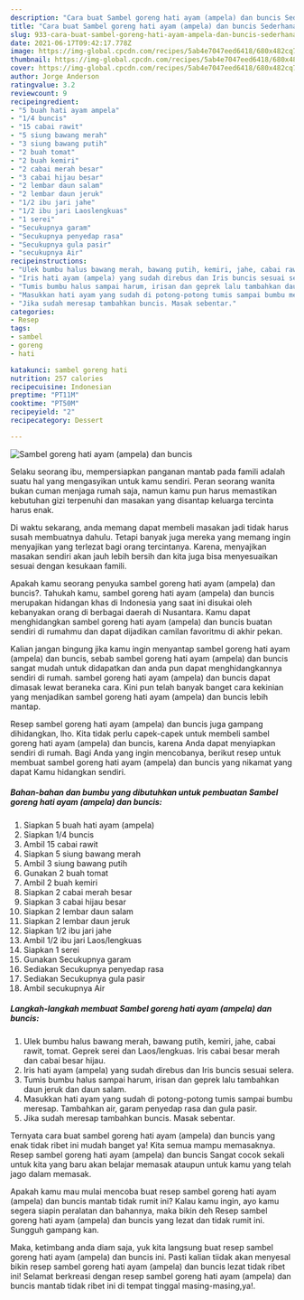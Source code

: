```yaml
---
description: "Cara buat Sambel goreng hati ayam (ampela) dan buncis Sederhana dan Mudah Dibuat"
title: "Cara buat Sambel goreng hati ayam (ampela) dan buncis Sederhana dan Mudah Dibuat"
slug: 933-cara-buat-sambel-goreng-hati-ayam-ampela-dan-buncis-sederhana-dan-mudah-dibuat
date: 2021-06-17T09:42:17.778Z
image: https://img-global.cpcdn.com/recipes/5ab4e7047eed6418/680x482cq70/sambel-goreng-hati-ayam-ampela-dan-buncis-foto-resep-utama.jpg
thumbnail: https://img-global.cpcdn.com/recipes/5ab4e7047eed6418/680x482cq70/sambel-goreng-hati-ayam-ampela-dan-buncis-foto-resep-utama.jpg
cover: https://img-global.cpcdn.com/recipes/5ab4e7047eed6418/680x482cq70/sambel-goreng-hati-ayam-ampela-dan-buncis-foto-resep-utama.jpg
author: Jorge Anderson
ratingvalue: 3.2
reviewcount: 9
recipeingredient:
- "5 buah hati ayam ampela"
- "1/4 buncis"
- "15 cabai rawit"
- "5 siung bawang merah"
- "3 siung bawang putih"
- "2 buah tomat"
- "2 buah kemiri"
- "2 cabai merah besar"
- "3 cabai hijau besar"
- "2 lembar daun salam"
- "2 lembar daun jeruk"
- "1/2 ibu jari jahe"
- "1/2 ibu jari Laoslengkuas"
- "1 serei"
- "Secukupnya garam"
- "Secukupnya penyedap rasa"
- "Secukupnya gula pasir"
- "secukupnya Air"
recipeinstructions:
- "Ulek bumbu halus bawang merah, bawang putih, kemiri, jahe, cabai rawit, tomat. Geprek serei dan Laos/lengkuas. Iris cabai besar merah dan cabai besar hijau."
- "Iris hati ayam (ampela) yang sudah direbus dan Iris buncis sesuai selera."
- "Tumis bumbu halus sampai harum, irisan dan geprek lalu tambahkan daun jeruk dan daun salam."
- "Masukkan hati ayam yang sudah di potong-potong tumis sampai bumbu meresap. Tambahkan air, garam penyedap rasa dan gula pasir."
- "Jika sudah meresap tambahkan buncis. Masak sebentar."
categories:
- Resep
tags:
- sambel
- goreng
- hati

katakunci: sambel goreng hati 
nutrition: 257 calories
recipecuisine: Indonesian
preptime: "PT11M"
cooktime: "PT50M"
recipeyield: "2"
recipecategory: Dessert

---
```



![Sambel goreng hati ayam (ampela) dan buncis](https://img-global.cpcdn.com/recipes/5ab4e7047eed6418/680x482cq70/sambel-goreng-hati-ayam-ampela-dan-buncis-foto-resep-utama.jpg)

Selaku seorang ibu, mempersiapkan panganan mantab pada famili adalah suatu hal yang mengasyikan untuk kamu sendiri. Peran seorang  wanita bukan cuman menjaga rumah saja, namun kamu pun harus memastikan kebutuhan gizi terpenuhi dan masakan yang disantap keluarga tercinta harus enak.

Di waktu  sekarang, anda memang dapat membeli masakan jadi tidak harus susah membuatnya dahulu. Tetapi banyak juga mereka yang memang ingin menyajikan yang terlezat bagi orang tercintanya. Karena, menyajikan masakan sendiri akan jauh lebih bersih dan kita juga bisa menyesuaikan sesuai dengan kesukaan famili. 



Apakah kamu seorang penyuka sambel goreng hati ayam (ampela) dan buncis?. Tahukah kamu, sambel goreng hati ayam (ampela) dan buncis merupakan hidangan khas di Indonesia yang saat ini disukai oleh kebanyakan orang di berbagai daerah di Nusantara. Kamu dapat menghidangkan sambel goreng hati ayam (ampela) dan buncis buatan sendiri di rumahmu dan dapat dijadikan camilan favoritmu di akhir pekan.

Kalian jangan bingung jika kamu ingin menyantap sambel goreng hati ayam (ampela) dan buncis, sebab sambel goreng hati ayam (ampela) dan buncis sangat mudah untuk didapatkan dan anda pun dapat menghidangkannya sendiri di rumah. sambel goreng hati ayam (ampela) dan buncis dapat dimasak lewat beraneka cara. Kini pun telah banyak banget cara kekinian yang menjadikan sambel goreng hati ayam (ampela) dan buncis lebih mantap.

Resep sambel goreng hati ayam (ampela) dan buncis juga gampang dihidangkan, lho. Kita tidak perlu capek-capek untuk membeli sambel goreng hati ayam (ampela) dan buncis, karena Anda dapat menyiapkan sendiri di rumah. Bagi Anda yang ingin mencobanya, berikut resep untuk membuat sambel goreng hati ayam (ampela) dan buncis yang nikamat yang dapat Kamu hidangkan sendiri.

<!--inarticleads1-->

##### Bahan-bahan dan bumbu yang dibutuhkan untuk pembuatan Sambel goreng hati ayam (ampela) dan buncis:

1. Siapkan 5 buah hati ayam (ampela)
1. Siapkan 1/4 buncis
1. Ambil 15 cabai rawit
1. Siapkan 5 siung bawang merah
1. Ambil 3 siung bawang putih
1. Gunakan 2 buah tomat
1. Ambil 2 buah kemiri
1. Siapkan 2 cabai merah besar
1. Siapkan 3 cabai hijau besar
1. Siapkan 2 lembar daun salam
1. Siapkan 2 lembar daun jeruk
1. Siapkan 1/2 ibu jari jahe
1. Ambil 1/2 ibu jari Laos/lengkuas
1. Siapkan 1 serei
1. Gunakan Secukupnya garam
1. Sediakan Secukupnya penyedap rasa
1. Sediakan Secukupnya gula pasir
1. Ambil secukupnya Air




<!--inarticleads2-->

##### Langkah-langkah membuat Sambel goreng hati ayam (ampela) dan buncis:

1. Ulek bumbu halus bawang merah, bawang putih, kemiri, jahe, cabai rawit, tomat. Geprek serei dan Laos/lengkuas. Iris cabai besar merah dan cabai besar hijau.
1. Iris hati ayam (ampela) yang sudah direbus dan Iris buncis sesuai selera.
1. Tumis bumbu halus sampai harum, irisan dan geprek lalu tambahkan daun jeruk dan daun salam.
1. Masukkan hati ayam yang sudah di potong-potong tumis sampai bumbu meresap. Tambahkan air, garam penyedap rasa dan gula pasir.
1. Jika sudah meresap tambahkan buncis. Masak sebentar.




Ternyata cara buat sambel goreng hati ayam (ampela) dan buncis yang enak tidak ribet ini mudah banget ya! Kita semua mampu memasaknya. Resep sambel goreng hati ayam (ampela) dan buncis Sangat cocok sekali untuk kita yang baru akan belajar memasak ataupun untuk kamu yang telah jago dalam memasak.

Apakah kamu mau mulai mencoba buat resep sambel goreng hati ayam (ampela) dan buncis mantab tidak rumit ini? Kalau kamu ingin, ayo kamu segera siapin peralatan dan bahannya, maka bikin deh Resep sambel goreng hati ayam (ampela) dan buncis yang lezat dan tidak rumit ini. Sungguh gampang kan. 

Maka, ketimbang anda diam saja, yuk kita langsung buat resep sambel goreng hati ayam (ampela) dan buncis ini. Pasti kalian tiidak akan menyesal bikin resep sambel goreng hati ayam (ampela) dan buncis lezat tidak ribet ini! Selamat berkreasi dengan resep sambel goreng hati ayam (ampela) dan buncis mantab tidak ribet ini di tempat tinggal masing-masing,ya!.

